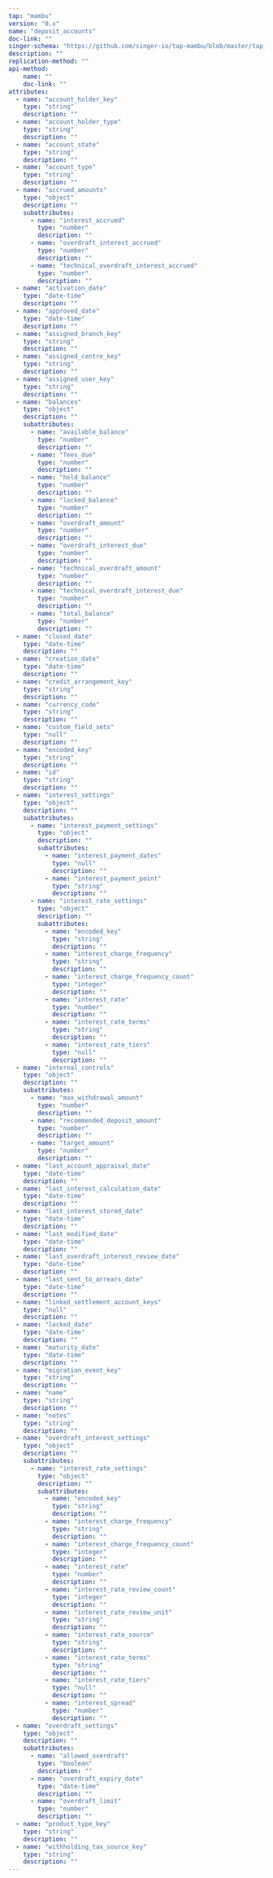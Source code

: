 ```yaml
---
tap: "mambu"
version: "0.x"
name: "deposit_accounts"
doc-link: ""
singer-schema: "https://github.com/singer-io/tap-mambu/blob/master/tap_mambu/schemas/deposit_accounts.json"
description: ""
replication-method: ""
api-method:
    name: ""
    doc-link: ""
attributes:
  - name: "account_holder_key"
    type: "string"
    description: ""
  - name: "account_holder_type"
    type: "string"
    description: ""
  - name: "account_state"
    type: "string"
    description: ""
  - name: "account_type"
    type: "string"
    description: ""
  - name: "accrued_amounts"
    type: "object"
    description: ""
    subattributes:
      - name: "interest_accrued"
        type: "number"
        description: ""
      - name: "overdraft_interest_accrued"
        type: "number"
        description: ""
      - name: "technical_overdraft_interest_accrued"
        type: "number"
        description: ""
  - name: "activation_date"
    type: "date-time"
    description: ""
  - name: "approved_date"
    type: "date-time"
    description: ""
  - name: "assigned_branch_key"
    type: "string"
    description: ""
  - name: "assigned_centre_key"
    type: "string"
    description: ""
  - name: "assigned_user_key"
    type: "string"
    description: ""
  - name: "balances"
    type: "object"
    description: ""
    subattributes:
      - name: "available_balance"
        type: "number"
        description: ""
      - name: "fees_due"
        type: "number"
        description: ""
      - name: "hold_balance"
        type: "number"
        description: ""
      - name: "locked_balance"
        type: "number"
        description: ""
      - name: "overdraft_amount"
        type: "number"
        description: ""
      - name: "overdraft_interest_due"
        type: "number"
        description: ""
      - name: "technical_overdraft_amount"
        type: "number"
        description: ""
      - name: "technical_overdraft_interest_due"
        type: "number"
        description: ""
      - name: "total_balance"
        type: "number"
        description: ""
  - name: "closed_date"
    type: "date-time"
    description: ""
  - name: "creation_date"
    type: "date-time"
    description: ""
  - name: "credit_arrangement_key"
    type: "string"
    description: ""
  - name: "currency_code"
    type: "string"
    description: ""
  - name: "custom_field_sets"
    type: "null"
    description: ""
  - name: "encoded_key"
    type: "string"
    description: ""
  - name: "id"
    type: "string"
    description: ""
  - name: "interest_settings"
    type: "object"
    description: ""
    subattributes:
      - name: "interest_payment_settings"
        type: "object"
        description: ""
        subattributes:
          - name: "interest_payment_dates"
            type: "null"
            description: ""
          - name: "interest_payment_point"
            type: "string"
            description: ""
      - name: "interest_rate_settings"
        type: "object"
        description: ""
        subattributes:
          - name: "encoded_key"
            type: "string"
            description: ""
          - name: "interest_charge_frequency"
            type: "string"
            description: ""
          - name: "interest_charge_frequency_count"
            type: "integer"
            description: ""
          - name: "interest_rate"
            type: "number"
            description: ""
          - name: "interest_rate_terms"
            type: "string"
            description: ""
          - name: "interest_rate_tiers"
            type: "null"
            description: ""
  - name: "internal_controls"
    type: "object"
    description: ""
    subattributes:
      - name: "max_withdrawal_amount"
        type: "number"
        description: ""
      - name: "recommended_deposit_amount"
        type: "number"
        description: ""
      - name: "target_amount"
        type: "number"
        description: ""
  - name: "last_account_appraisal_date"
    type: "date-time"
    description: ""
  - name: "last_interest_calculation_date"
    type: "date-time"
    description: ""
  - name: "last_interest_stored_date"
    type: "date-time"
    description: ""
  - name: "last_modified_date"
    type: "date-time"
    description: ""
  - name: "last_overdraft_interest_review_date"
    type: "date-time"
    description: ""
  - name: "last_sent_to_arrears_date"
    type: "date-time"
    description: ""
  - name: "linked_settlement_account_keys"
    type: "null"
    description: ""
  - name: "locked_date"
    type: "date-time"
    description: ""
  - name: "maturity_date"
    type: "date-time"
    description: ""
  - name: "migration_event_key"
    type: "string"
    description: ""
  - name: "name"
    type: "string"
    description: ""
  - name: "notes"
    type: "string"
    description: ""
  - name: "overdraft_interest_settings"
    type: "object"
    description: ""
    subattributes:
      - name: "interest_rate_settings"
        type: "object"
        description: ""
        subattributes:
          - name: "encoded_key"
            type: "string"
            description: ""
          - name: "interest_charge_frequency"
            type: "string"
            description: ""
          - name: "interest_charge_frequency_count"
            type: "integer"
            description: ""
          - name: "interest_rate"
            type: "number"
            description: ""
          - name: "interest_rate_review_count"
            type: "integer"
            description: ""
          - name: "interest_rate_review_unit"
            type: "string"
            description: ""
          - name: "interest_rate_source"
            type: "string"
            description: ""
          - name: "interest_rate_terms"
            type: "string"
            description: ""
          - name: "interest_rate_tiers"
            type: "null"
            description: ""
          - name: "interest_spread"
            type: "number"
            description: ""
  - name: "overdraft_settings"
    type: "object"
    description: ""
    subattributes:
      - name: "allowed_overdraft"
        type: "boolean"
        description: ""
      - name: "overdraft_expiry_date"
        type: "date-time"
        description: ""
      - name: "overdraft_limit"
        type: "number"
        description: ""
  - name: "product_type_key"
    type: "string"
    description: ""
  - name: "withholding_tax_source_key"
    type: "string"
    description: ""
---
```

